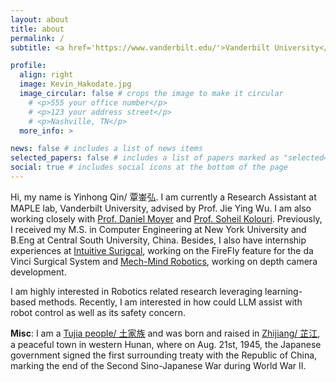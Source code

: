 ```yaml
---
layout: about
title: about
permalink: /
subtitle: <a href='https://www.vanderbilt.edu/'>Vanderbilt University</a>. Nashville, TN.

profile:
  align: right
  image: Kevin_Hakodate.jpg
  image_circular: false # crops the image to make it circular
    # <p>555 your office number</p>
    # <p>123 your address street</p>
    # <p>Nashville, TN</p>
  more_info: >

news: false # includes a list of news items
selected_papers: false # includes a list of papers marked as "selected={true}"
social: true # includes social icons at the bottom of the page
---
```

Hi, my name is Yinhong Qin/ 覃崟弘. I am currently a Research Assistant at MAPLE lab, Vanderbilt University, advised by Prof. Jie Ying Wu. I am also working closely with [Prof. Daniel Moyer](https://dcmoyer.github.io/) and [Prof. Soheil Kolouri](https://skolouri.github.io/). Previously, I received my M.S. in Computer Engineering at New York University and B.Eng at Central South University, China. Besides, I also have internship experiences at [Intuitive Surigcal](https://www.intuitive.com/en-us), working on the FireFly feature for the da Vinci Surgical System and [Mech-Mind Robotics](https://www.mech-mind.com/), working on depth camera development.

I am highly interested in Robotics related research leveraging learning-based methods. Recently, I am interested in how could LLM assist with robot control as well as its safety concern. 

**Misc**: I am a [Tujia people/ 土家族](https://en.wikipedia.org/wiki/Tujia_people) and was born and raised in [Zhijiang/ 芷江](https://en.wikipedia.org/wiki/Zhijiang_Dong_Autonomous_County), a peaceful town in western Hunan, where on Aug. 21st, 1945, the Japanese government signed the first surrounding treaty with the Republic of China, marking the end of the Second Sino-Japanese War during World War II.

<!-- I am also interested in contact-aware manipulation with visual and tactile information. -->

<!-- Write your biography here. Tell the world about yourself. Link to your favorite [subreddit](http://reddit.com). You can put a picture in, too. The code is already in, just name your picture `prof_pic.jpg` and put it in the `assets/img/` folder.

Put your address / P.O. box / other info right below your picture. You can also disable any of these elements by editing `profile` property of the YAML header of your `_pages/about.md`. Edit `_bibliography/papers.bib` and Jekyll will render your [publications page](/al-folio/publications/) automatically.

Link to your social media connections, too. This theme is set up to use [Font Awesome icons](https://fontawesome.com/) and [Academicons](https://jpswalsh.github.io/academicons/), like the ones below. Add your Facebook, Twitter, LinkedIn, Google Scholar, or just disable all of them. -->
